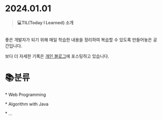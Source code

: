 # 2024.01.01
><strong>💻TIL(Today I Learned) 소개</strong>
<br>
좋은 개발자가 되기 위해 매일 학습한 내용을 정리하여 복습할 수 있도록 만들어놓은 공간입니다.

보다 더 자세한 기록은 <a href="https://velog.io/@dovelop/">개인 블로그</a>에 포스팅하고 있습니다.

# 📚분류

<p>* Web Programming

</p>

<p>* Algorithm with Java

</p>

<p>* ...

</p>